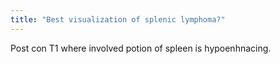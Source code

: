 ```yaml
---
title: "Best visualization of splenic lymphoma?"
---
```

Post con T1 where involved potion of spleen is hypoenhnacing.

